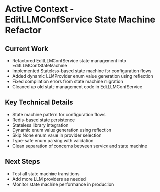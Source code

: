 # Active Context - EditLLMConfService State Machine Refactor

## Current Work
- Refactored EditLLMConfService state management into EditLLMConfStateMachine
- Implemented Stateless-based state machine for configuration flows
- Added dynamic LLMProvider enum value generation using reflection
- Fixed compilation errors from state machine migration
- Cleaned up old state management code in EditLLMConfService

## Key Technical Details
- State machine pattern for configuration flows
- Redis-based state persistence
- Stateless library integration
- Dynamic enum value generation using reflection
- Skip None enum value in provider selection
- Type-safe enum parsing with validation
- Clean separation of concerns between service and state machine

## Next Steps
- Test all state machine transitions
- Add more LLM providers as needed
- Monitor state machine performance in production
